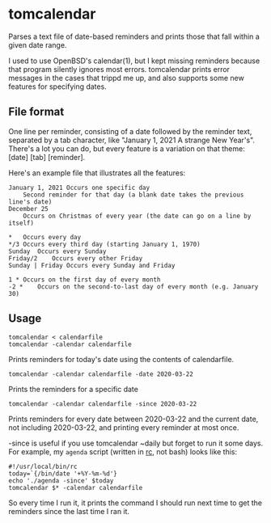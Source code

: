 # tomcalendar

Parses a text file of date-based reminders and prints those that fall within a given date range.

I used to use OpenBSD's calendar(1), but I kept missing reminders because that program silently ignores most errors. tomcalendar prints error messages in the cases that trippd me up, and also supports some new features for specifying dates.

## File format

One line per reminder, consisting of a date followed by the reminder text, separated by a tab character, like "January 1, 2021	A strange New Year's". There's a lot you can do, but every feature is a variation on that theme: [date] [tab] [reminder].

Here's an example file that illustrates all the features:

    January 1, 2021	Occurs one specific day
    	Second reminder for that day (a blank date takes the previous line's date)
    December 25
    	Occurs on Christmas of every year (the date can go on a line by itself)
    	
    *	Occurs every day
    */3	Occurs every third day (starting January 1, 1970)
    Sunday	Occurs every Sunday
    Friday/2	Occurs every other Friday
    Sunday | Friday	Occurs every Sunday and Friday
    
    1 *	Occurs on the first day of every month
    -2 *	Occurs on the second-to-last day of every month (e.g. January 30)

## Usage

    tomcalendar < calendarfile
    tomcalendar -calendar calendarfile

Prints reminders for today's date using the contents of calendarfile.

    tomcalendar -calendar calendarfile -date 2020-03-22

Prints the reminders for a specific date

    tomcalendar -calendar calendarfile -since 2020-03-22

Prints reminders for every date between 2020-03-22 and the current date, not including 2020-03-22, and printing every reminder at most once.

-since is useful if you use tomcalendar ~daily but forget to run it some days. For example, my `agenda` script (written in [rc](https://en.wikipedia.org/wiki/Rc), not bash) looks like this:

    #!/usr/local/bin/rc
    today=`{/bin/date '+%Y-%m-%d'}
    echo './agenda -since' $today
    tomcalendar $* -calendar calendarfile

So every time I run it, it prints the command I should run next time to get the reminders since the last time I ran it.
